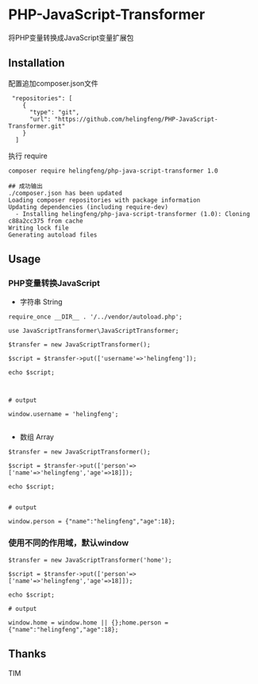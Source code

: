 # PHP-JavaScript-Transformer
将PHP变量转换成JavaScript变量扩展包

## Installation

配置追加composer.json文件

```
 "repositories": [
    {
      "type": "git",
      "url": "https://github.com/helingfeng/PHP-JavaScript-Transformer.git"
    }
  ]
```

执行 require

```
composer require helingfeng/php-java-script-transformer 1.0

## 成功输出
./composer.json has been updated
Loading composer repositories with package information                                                                          Updating dependencies (including require-dev)
  - Installing helingfeng/php-java-script-transformer (1.0): Cloning c88a2cc375 from cache
Writing lock file
Generating autoload files

```

## Usage


### PHP变量转换JavaScript

- 字符串 String

```
require_once __DIR__ . '/../vendor/autoload.php';

use JavaScriptTransformer\JavaScriptTransformer;

$transfer = new JavaScriptTransformer();

$script = $transfer->put(['username'=>'helingfeng']);

echo $script;



# output

window.username = 'helingfeng';


```

- 数组 Array

```
$transfer = new JavaScriptTransformer();

$script = $transfer->put(['person'=>['name'=>'helingfeng','age'=>18]]);

echo $script;


# output 

window.person = {"name":"helingfeng","age":18};

```

### 使用不同的作用域，默认window

```
$transfer = new JavaScriptTransformer('home');

$script = $transfer->put(['person'=>['name'=>'helingfeng','age'=>18]]);

echo $script;

# output 

window.home = window.home || {};home.person = {"name":"helingfeng","age":18};

```

## Thanks

TIM


